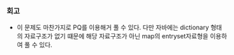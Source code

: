 ### 회고
- 이 문제도 마찬가지로 PQ를 이용해거 풀 수 있다. 다만 자바에는 dictionary 형태의 자료구조가 없기 떄문에 해당 자료구조가 아닌 map의 entryset자료형을 이용하여 풀 수 있다.